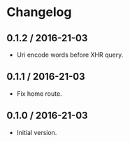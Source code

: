 # Changelog

## 0.1.2 / 2016-21-03

 - Uri encode words before XHR query.

## 0.1.1 / 2016-21-03

 - Fix home route.

## 0.1.0 / 2016-21-03

 - Initial version.
